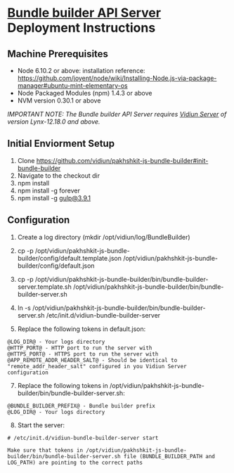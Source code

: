 # [Bundle builder API Server](https://github.com/vidiun/pakhshkit-js-bundle-builder) Deployment Instructions

## Machine Prerequisites
- Node 6.10.2 or above: installation reference: https://github.com/joyent/node/wiki/Installing-Node.js-via-package-manager#ubuntu-mint-elementary-os
- Node Packaged Modules (npm) 1.4.3 or above
- NVM version 0.30.1 or above

*IMPORTANT NOTE: 
The Bundle builder API Server requires [Vidiun Server](https://github.com/vidiun/server) of version Lynx-12.18.0 and above.*


## Initial Enviorment Setup
1. Clone https://github.com/vidiun/pakhshkit-js-bundle-builder#init-bundle-builder
2. Navigate to the checkout dir
3. npm install
4. npm install -g forever
5. npm install -g gulp@3.9.1

## Configuration
1. Create a log directory (mkdir /opt/vidiun/log/BundleBuilder)
2. cp -p /opt/vidiun/pakhshkit-js-bundle-builder/config/default.template.json /opt/vidiun/pakhshkit-js-bundle-builder/config/default.json
4. cp -p /opt/vidiun/pakhshkit-js-bundle-builder/bin/bundle-builder-server.template.sh /opt/vidiun/pakhshkit-js-bundle-builder/bin/bundle-builder-server.sh

5. ln -s /opt/vidiun/pakhshkit-js-bundle-builder/bin/bundle-builder-server.sh /etc/init.d/vidiun-bundle-builder-server
6. Replace the following tokens in default.json:
```
@LOG_DIR@ - Your logs directory
@HTTP_PORT@ - HTTP port to run the server with
@HTTPS_PORT@ - HTTPS port to run the server with
@APP_REMOTE_ADDR_HEADER_SALT@ - Should be identical to "remote_addr_header_salt" configured in you Vidiun Server configuration
```

7. Replace the following tokens in /opt/vidiun/pakhshkit-js-bundle-builder/bin/bundle-builder-server.sh:
```
@BUNDLE_BUILDER_PREFIX@ - Bundle builder prefix
@LOG_DIR@ - Your logs directory
```

8. Start the server:
```
# /etc/init.d/vidiun-bundle-builder-server start

Make sure that tokens in /opt/vidiun/pakhshkit-js-bundle-builder/bin/bundle-builder-server.sh file (BUNDLE_BUILDER_PATH and LOG_PATH) are pointing to the correct paths
